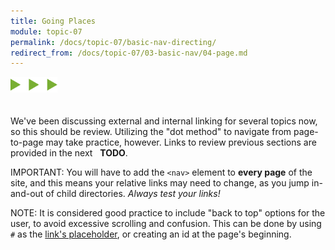 ```yaml
---
title: Going Places
module: topic-07
permalink: /docs/topic-07/basic-nav-directing/
redirect_from: /docs/topic-07/03-basic-nav/04-page.md
---
```


<img src="./../../../img/arrow-divider.svg" style="width: 75px; border: none; margin: 0px 0 20px 0" />

We've been discussing external and internal linking for several topics now, so this should be review. Utilizing the "dot method" to navigate from page-to-page may take practice, however. Links to review previous sections are provided in the next &nbsp;<i class="fa fa-check-square-o" aria-hidden="true"></i> **TODO**.

<span class="label label-danger">IMPORTANT:</span> You will have to add the `<nav>` element to **every page** of the site, and this means your relative links may need to change, as you jump in-and-out of child directories. _Always test your links!_

<div class="codepen-embed">
  <p data-height="600" data-theme-id="30567" data-slug-hash="yKJEQX" data-default-tab="html,result" data-user="Media-Ed-Online" data-embed-version="2" data-pen-title="Topic-07: Basic Navigation, Pt. 3" class="codepen"></p>
</div>

<span class="label label-info">NOTE:</span> It is considered good practice to include "back to top" options for the user, to avoid excessive scrolling and confusion. This can be done by using `#` as the [link's placeholder](https://www.w3.org/TR/html5/browsers.html#dom-location-hash), or creating an id at the page's beginning.
